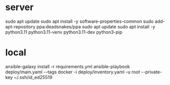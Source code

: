 # server
sudo apt update
sudo apt install -y software-properties-common
sudo add-apt-repository ppa:deadsnakes/ppa
sudo apt update
sudo apt install -y python3.11 python3.11-venv python3.11-dev python3-pip

# local
ansible-galaxy install -r requirements.yml
ansible-playbook deploy/main.yaml --tags docker -i deploy/inventory.yaml -u root --private-key ~/.ssh/id_ed25519